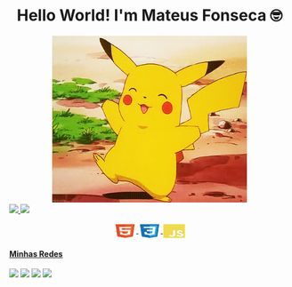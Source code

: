 <div align= "center">
<h1>Hello World! I'm Mateus Fonseca 🤓</h1>
</div>

 <div align="center"> 
    <img height="300em" width="350em" src="pikachu-dancing.gif"/>
 </div>

<div margin-top="10px">
  <a/href="https://github.com/YoSouza">
    <img height="180em" src="https://github-readme-stats.vercel.app/api?username=yosouza&show_icons=true&theme=dark&include_all_commits=true&count_private=true"/>
    <img height="180em" src="https://github-readme-stats.vercel.app/api/top-langs?username=yosouza&layout=compact&langs_count=16&theme=dark"/>
  </div>

  <div style="display: inline_block" align="center"><br>
  <img align="center" alt="Matt-HTML" height="25" width="40" src="https://raw.githubusercontent.com/devicons/devicon/master/icons/html5/html5-original.svg">
  <img align="center" alt="Matt-CSS" height="25" width="40" src="https://raw.githubusercontent.com/devicons/devicon/master/icons/css3/css3-original.svg">
  <img align="center" alt="Matt-Js" height="25" width="40" src="https://raw.githubusercontent.com/devicons/devicon/master/icons/javascript/javascript-plain.svg">
</div>

<div> 
   <h4> Minhas Redes </h4>
  <a href="https://www.youtube.com/channel/UCYbWrwhUlm2rA2NYw6FMNDA" target="_blank"><img src="https://img.shields.io/badge/YouTube-FF0000?style=for-the-badge&logo=youtube&logoColor=white" target="_blank"></a>
  <a href = "mailto:mateusfonsecasouza41@gmail.com"><img src="https://img.shields.io/badge/-Gmail-%23333?style=for-the-badge&logo=gmail&logoColor=white" target="_blank"></a>
  <a href="https://www.linkedin.com/in/mateus-fonseca-0375a726b" target="_blank"><img src="https://img.shields.io/badge/-LinkedIn-%230077B5?style=for-the-badge&logo=linkedin&logoColor=white" target="_blank"></a> 
  <a href="https://open.spotify.com/user/yzodtlf4rh1r0ptphvdhuudvu" target="_blank"><img src="https://img.shields.io/badge/Spotify-1ED760?&style=for-the-badge&logo=spotify&logoColor=white" target="_blank"></a>
</div>
